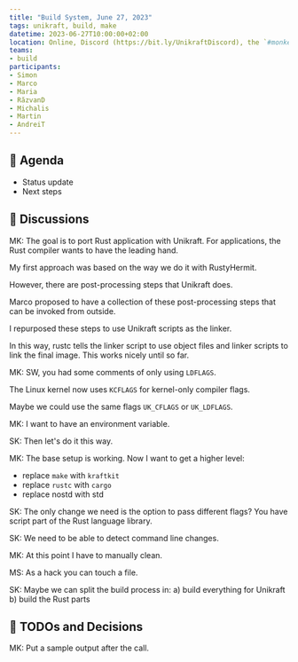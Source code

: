 ```yaml
---
title: "Build System, June 27, 2023"
tags: unikraft, build, make
datetime: 2023-06-27T10:00:00+02:00
location: Online, Discord (https://bit.ly/UnikraftDiscord), the `#monkey-business` voice channel
teams:
- build
participants:
- Simon
- Marco
- Maria
- RăzvanD
- Michalis
- Martin
- AndreiT
---
```


## :dart: Agenda

- Status update
- Next steps

## :closed_book: Discussions

MK: The goal is to port Rust application with Unikraft.
For applications, the Rust compiler wants to have the leading hand.

My first approach was based on the way we do it with RustyHermit.

However, there are post-processing steps that Unikraft does.

Marco proposed to have a collection of these post-processing steps that can be invoked from outside.

I repurposed these steps to use Unikraft scripts as the linker.

In this way, rustc tells the linker script to use object files and linker scripts to link the final image.
This works nicely until so far.

MK: SW, you had some comments of only using `LDFLAGS`.

The Linux kernel now uses `KCFLAGS` for kernel-only compiler flags.

Maybe we could use the same flags `UK_CFLAGS` or `UK_LDFLAGS`.

MK: I want to have an environment variable.

SK: Then let's do it this way.

MK: The base setup is working.
Now I want to get a higher level:
- replace `make` with `kraftkit`
- replace `rustc` with `cargo`
- replace nostd with std

SK: The only change we need is the option to pass different flags?
You have script part of the Rust language library.

SK: We need to be able to detect command line changes.

MK: At this point I have to manually clean.

MS: As a hack you can touch a file.

SK: Maybe we can split the build process in:
a) build everything for Unikraft
b) build the Rust parts

## :wrench: TODOs and Decisions

MK: Put a sample output after the call.
